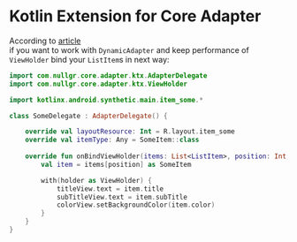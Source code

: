 Kotlin Extension for Core Adapter
============

According to [article](https://proandroiddev.com/kotlin-android-extensions-using-view-binding-the-right-way-707cd0c9e648)  
if you want to work with ```DynamicAdapter``` and keep performance of ```ViewHolder``` bind your ```ListItem```s in next way:  
```kotlin
import com.nullgr.core.adapter.ktx.AdapterDelegate
import com.nullgr.core.adapter.ktx.ViewHolder

import kotlinx.android.synthetic.main.item_some.*

class SomeDelegate : AdapterDelegate() {

    override val layoutResource: Int = R.layout.item_some
    override val itemType: Any = SomeItem::class
    
    override fun onBindViewHolder(items: List<ListItem>, position: Int, holder: RecyclerView.ViewHolder) {
        val item = items[position] as SomeItem

        with(holder as ViewHolder) {
            titleView.text = item.title
            subTitleView.text = item.subTitle
            colorView.setBackgroundColor(item.color)
        }
    }
}
```